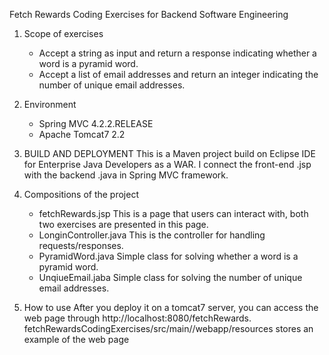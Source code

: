Fetch Rewards Coding Exercises for Backend Software Engineering

1. Scope of exercises
	- Accept a string as input and return a response indicating whether a word is a pyramid word.
	- Accept a list of email addresses and return an integer indicating the number of unique email addresses.

2. Environment
	- Spring MVC 4.2.2.RELEASE
	- Apache Tomcat7 2.2

3. BUILD AND DEPLOYMENT
	This is a Maven project build on Eclipse IDE for Enterprise Java Developers as a WAR. I connect the front-end 
	.jsp with the backend .java in Spring MVC framework. 
	
4. Compositions of the project
	- fetchRewards.jsp
	This is a page that users can interact with, both two exercises are presented in this page.
	- LonginController.java
	This is the controller for handling requests/responses.
	- PyramidWord.java
	Simple class for solving whether a word is a pyramid word.
	- UnqiueEmail.jaba
	Simple class for solving the number of unique email addresses.

5. How to use
	After you deploy it on a tomcat7 server, you can access the web page through http://localhost:8080/fetchRewards.
	fetchRewardsCodingExercises/src/main//webapp/resources stores an example of the web page
	